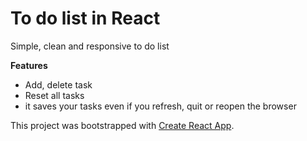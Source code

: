 # To do list in React
Simple, clean and responsive to do list

**Features**
 * Add, delete task
 * Reset all tasks
 * it saves your tasks even if you refresh, quit or reopen the browser


This project was bootstrapped with [Create React App](https://github.com/facebook/create-react-app).
